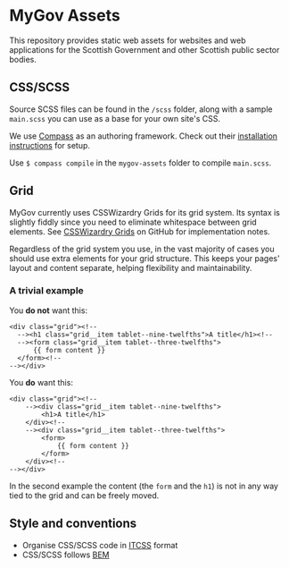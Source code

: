 # MyGov Assets
  
This repository provides static web assets for websites and web applications for the Scottish Government and other Scottish public sector bodies.




## CSS/SCSS

Source SCSS files can be found in the `/scss` folder, along with a sample `main.scss` you can use as a base for your own site's CSS.

We use [Compass](http://compass-style.org/) as an authoring framework. Check out their [installation instructions](http://compass-style.org/install/) for setup.

Use `$ compass compile` in the `mygov-assets` folder to compile `main.scss`.




## Grid

MyGov currently uses CSSWizardry Grids for its grid system. Its syntax is slightly fiddly since you need to eliminate whitespace between grid elements. See [CSSWizardry Grids](https://github.com/csswizardry/csswizardry-grids) on GitHub for implementation notes.

Regardless of the grid system you use, in the vast majority of cases you should use extra elements for your grid structure. This keeps your pages' layout and content separate, helping flexibility and maintainability.


### A trivial example

You **do not** want this:

    <div class="grid"><!--
      --><h1 class="grid__item tablet--nine-twelfths">A title</h1><!--
      --><form class="grid__item tablet--three-twelfths">
          {{ form content }}
      </form><!--
    --></div>

You **do** want this:

    <div class="grid"><!--
        --><div class="grid__item tablet--nine-twelfths">
            <h1>A title</h1>
        </div><!--
        --><div class="grid__item tablet--three-twelfths">
            <form>
                {{ form content }}
            </form>
        </div><!--
    --></div>

In the second example the content (the `form` and the `h1`) is not in any way tied to the grid and can be freely moved.




## Style and conventions

* Organise CSS/SCSS code in [ITCSS](https://www.xfive.co/blog/itcss-scalable-maintainable-css-architecture/) format
* CSS/SCSS follows [BEM](http://getbem.com/introduction/)
